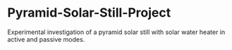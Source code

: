 # Pyramid-Solar-Still-Project
Experimental investigation of a pyramid solar still with solar water heater in active and passive modes.
